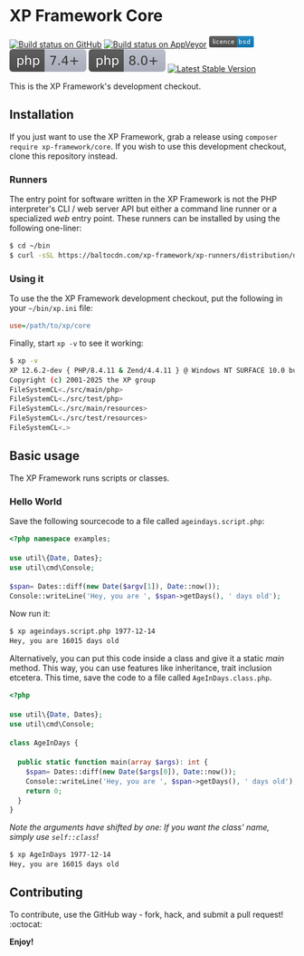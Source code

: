 XP Framework Core
=================
[![Build status on GitHub](https://github.com/xp-framework/core/workflows/Tests/badge.svg)](https://github.com/xp-framework/core/actions)
[![Build status on AppVeyor](https://ci.appveyor.com/api/projects/status/bb9gkkq1o7f6m2ns?svg=true)](https://ci.appveyor.com/project/thekid/core)
[![BSD License](https://raw.githubusercontent.com/xp-framework/web/master/static/licence-bsd.png)](https://github.com/xp-framework/core/blob/master/LICENSE.md)
[![Requires PHP 7.4+](https://raw.githubusercontent.com/xp-framework/web/master/static/php-7_4plus.svg)](http://php.net/)
[![Supports PHP 8.0+](https://raw.githubusercontent.com/xp-framework/web/master/static/php-8_0plus.svg)](http://php.net/)
[![Latest Stable Version](https://poser.pugx.org/xp-framework/core/version.svg)](https://packagist.org/packages/xp-framework/core)

This is the XP Framework's development checkout. 

Installation
------------
If you just want to use the XP Framework, grab a release using `composer require xp-framework/core`. If you wish to use this development checkout, clone this repository instead.

### Runners
The entry point for software written in the XP Framework is not the PHP
interpreter's CLI / web server API but either a command line runner or
a specialized *web* entry point. These runners can be installed by using
the following one-liner:

```sh
$ cd ~/bin
$ curl -sSL https://baltocdn.com/xp-framework/xp-runners/distribution/downloads/i/installer/setup-9.1.0.sh | sh
```

### Using it
To use the the XP Framework development checkout, put the following in your `~/bin/xp.ini` file:

```ini
use=/path/to/xp/core
```

Finally, start `xp -v` to see it working:

```sh
$ xp -v
XP 12.6.2-dev { PHP/8.4.11 & Zend/4.4.11 } @ Windows NT SURFACE 10.0 build 26100 (Windows 11) AMD64
Copyright (c) 2001-2025 the XP group
FileSystemCL<./src/main/php>
FileSystemCL<./src/test/php>
FileSystemCL<./src/main/resources>
FileSystemCL<./src/test/resources>
FileSystemCL<.>
```

Basic usage
-----------
The XP Framework runs scripts or classes.

### Hello World
Save the following sourcecode to a file called `ageindays.script.php`:

```php
<?php namespace examples;

use util\{Date, Dates};
use util\cmd\Console;

$span= Dates::diff(new Date($argv[1]), Date::now());
Console::writeLine('Hey, you are ', $span->getDays(), ' days old');
```

Now run it:

```sh
$ xp ageindays.script.php 1977-12-14
Hey, you are 16015 days old
```

Alternatively, you can put this code inside a class and give it a static *main* method. This way, you can use features like inheritance, trait inclusion etcetera. This time, save the code to a file called `AgeInDays.class.php`.

```php
<?php

use util\{Date, Dates};
use util\cmd\Console;

class AgeInDays {

  public static function main(array $args): int {
    $span= Dates::diff(new Date($args[0]), Date::now());
    Console::writeLine('Hey, you are ', $span->getDays(), ' days old');
    return 0;
  }
}
```

*Note the arguments have shifted by one: If you want the class' name, simply use `self::class`!*

```sh
$ xp AgeInDays 1977-12-14
Hey, you are 16015 days old
```

Contributing
------------
To contribute, use the GitHub way - fork, hack, and submit a pull request! :octocat:

**Enjoy!**
